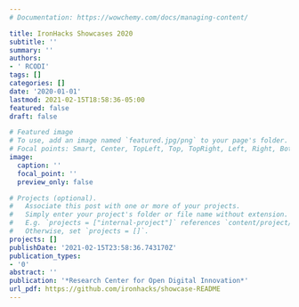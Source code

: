 ```yaml
---
# Documentation: https://wowchemy.com/docs/managing-content/

title: IronHacks Showcases 2020
subtitle: ''
summary: ''
authors:
- ' RCODI'
tags: []
categories: []
date: '2020-01-01'
lastmod: 2021-02-15T18:58:36-05:00
featured: false
draft: false

# Featured image
# To use, add an image named `featured.jpg/png` to your page's folder.
# Focal points: Smart, Center, TopLeft, Top, TopRight, Left, Right, BottomLeft, Bottom, BottomRight.
image:
  caption: ''
  focal_point: ''
  preview_only: false

# Projects (optional).
#   Associate this post with one or more of your projects.
#   Simply enter your project's folder or file name without extension.
#   E.g. `projects = ["internal-project"]` references `content/project/deep-learning/index.md`.
#   Otherwise, set `projects = []`.
projects: []
publishDate: '2021-02-15T23:58:36.743170Z'
publication_types:
- '0'
abstract: ''
publication: '*Research Center for Open Digital Innovation*'
url_pdf: https://github.com/ironhacks/showcase-README
---
```

